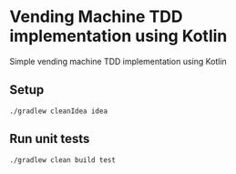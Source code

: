 # Vending Machine TDD implementation using Kotlin

Simple vending machine TDD implementation using Kotlin

## Setup
```
./gradlew cleanIdea idea
```

## Run unit tests
```
./gradlew clean build test
```
